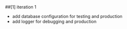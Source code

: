 ##[1] iteration 1
* add database configuration for testing and production
* add logger for debugging and production